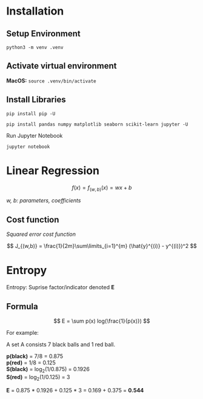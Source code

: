 # Installation
## Setup Environment
```
python3 -m venv .venv
```
## Activate virtual environment
**MacOS:** ```source .venv/bin/activate```
## Install Libraries
```
pip install pip -U
```
```
pip install pandas numpy matplotlib seaborn scikit-learn jupyter -U
```
Run Jupyter Notebook
```
jupyter notebook
```
# Linear Regression

$$ f(x) = f_{(w,b)}(x) = wx + b $$

*w, b: parameters, coefficients*

## Cost function
*Squared error cost function*

$$ J_{(w,b)} = \frac{1}{2m}\sum\limits_{i=1}^{m} (\hat{y}^{(i)} - y^{(i)})^2 $$

# Entropy
Entropy: Suprise factor/indicator denoted **E**
## Formula
$$ E = \sum p(x) log(\frac{1}{p(x)}) $$

For example:

A set A consists 7 black balls and 1 red ball.

**p(black)** = 7/8 = 0.875 <br/>
**p(red)** = 1/8 = 0.125 <br/>
**S(black)** = log<sub>2</sub>(1/0.875) = 0.1926 <br/>
**S(red)** = log<sub>2</sub>(1/0.125) = 3

**E** = 0.875 * 0.1926 + 0.125 * 3 = 0.169 + 0.375 = **0.544**
